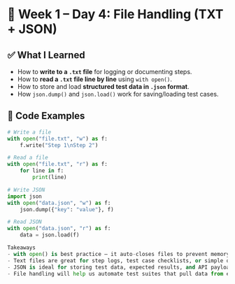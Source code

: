 # 📂 Week 1 – Day 4: File Handling (TXT + JSON)

## ✅ What I Learned
- How to **write to a `.txt` file** for logging or documenting steps.
- How to **read a `.txt` file line by line** using `with open()`.
- How to store and load **structured test data in `.json` format**.
- How `json.dump()` and `json.load()` work for saving/loading test cases.

## 🧠 Code Examples
```python
# Write a file
with open("file.txt", "w") as f:
    f.write("Step 1\nStep 2")

# Read a file
with open("file.txt", "r") as f:
    for line in f:
        print(line)

# Write JSON
import json
with open("data.json", "w") as f:
    json.dump({"key": "value"}, f)

# Read JSON
with open("data.json", "r") as f:
    data = json.load(f)

Takeaways
- with open() is best practice — it auto-closes files to prevent memory leaks.
- Text files are great for step logs, test case checklists, or simple output.
- JSON is ideal for storing test data, expected results, and API payloads.
- File handling will help us automate test suites that pull data from external sources — just like Selenium/Appium frameworks use external config files or test data!
